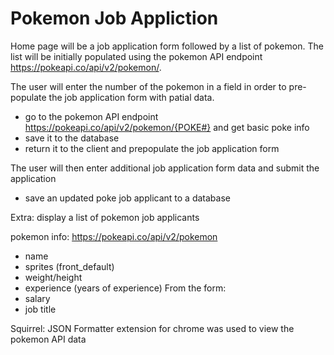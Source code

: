 # Pokemon Job Appliction

Home page will be a job application form followed by a list of pokemon.
The list will be initially populated using the pokemon API endpoint https://pokeapi.co/api/v2/pokemon/.

The user will enter the number of the pokemon in a field in order to pre-populate the 
job application form with patial data.
- go to the pokemon API endpoint https://pokeapi.co/api/v2/pokemon/{POKE#} and get basic poke info
- save it to the database
- return it to the client and prepopulate the job application form

The user will then enter additional job application form data and submit the application
- save an updated poke job applicant to a database

Extra: display a list of pokemon job applicants


pokemon info: https://pokeapi.co/api/v2/pokemon
 - name
 - sprites (front_default)
 - weight/height
 - experience (years of experience)
From the form:
 - salary
 - job title

Squirrel: JSON Formatter extension for chrome was used to view the pokemon API data